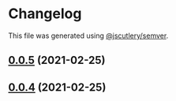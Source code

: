 # Changelog

This file was generated using [@jscutlery/semver](https://github.com/jscutlery/semver).

## [0.0.5](/compare/v0.0.4...v0.0.5) (2021-02-25)



## [0.0.4](/compare/v0.0.3...v0.0.4) (2021-02-25)
